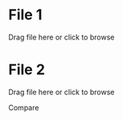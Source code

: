 <div class="content">
  <div class="file file1">
    <h1>File 1</h1>
    <div class="drag" id="drag1">
      <p class="center top40" id="filename1">Drag file here or click to browse</p>
      <input id="fileinput1" name="fileinput1" style="display: none;" type="file">
    </div>
  </div>

  <div class="file file2">
    <h1>File 2</h1>
    <div class="drag" id="drag2">
      <p class="center top40" id="filename2">Drag file here or click to browse</p>
      <input id="fileinput2" name="fileinput2" style="display: none;" type="file">
    </div>
  </div>

  <div class="button" id="compare" onclick="">
    <p class="center top25">Compare</p>
  </div>
  <div class="message" id="message"></div>
</div>
<script src="script.js" type="text/javascript" charset="utf-8" async defer></script>